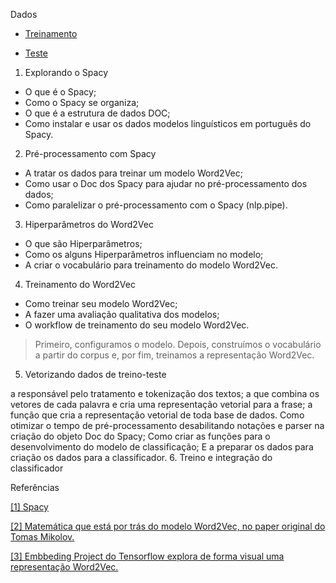 Dados

- [Treinamento](https://caelum-online-public.s3.amazonaws.com/1638-word-embedding/treino.csv)

- [Teste](https://caelum-online-public.s3.amazonaws.com/1638-word-embedding/teste.csv)




1. Explorando o Spacy

- O que é o Spacy;
- Como o Spacy se organiza;
- O que é a estrutura de dados DOC;
- Como instalar e usar os dados modelos linguísticos em português do Spacy.

2. Pré-processamento com Spacy

- A tratar os dados para treinar um modelo Word2Vec;
- Como usar o Doc dos Spacy para ajudar no pré-processamento dos dados;
- Como paralelizar o pré-processamento com o Spacy (nlp.pipe).

3. Hiperparâmetros do Word2Vec

- O que são Hiperparâmetros;
- Como os alguns Hiperparâmetros influenciam no modelo;
- A criar o vocabulário para treinamento do modelo Word2Vec.

4. Treinamento do Word2Vec

- Como treinar seu modelo Word2Vec;
- A fazer uma avaliação qualitativa dos modelos;
- O workflow de treinamento do seu modelo Word2Vec.
> Primeiro, configuramos o modelo. Depois, construímos o vocabulário a partir do corpus e, por fim, treinamos a representação Word2Vec.

5. Vetorizando dados de treino-teste

a responsável pelo tratamento e tokenização dos textos;
a que combina os vetores de cada palavra e cria uma representação vetorial para a frase;
a função que cria a representação vetorial de toda base de dados.
Como otimizar o tempo de pré-processamento desabilitando notações e parser na criação do objeto Doc do Spacy;
Como criar as funções para o desenvolvimento do modelo de classificação;
E a preparar os dados para criação os dados para a classificador.
6. Treino e integração do classificador



Referências

[[1] Spacy](https://spacy.io/)

[[2] Matemática que está por trás do modelo Word2Vec, no paper original do Tomas Mikolov.](https://arxiv.org/pdf/1301.3781.pdf)

[[3] Embbeding Project do Tensorflow explora de forma visual uma representação Word2Vec.](https://projector.tensorflow.org/)













